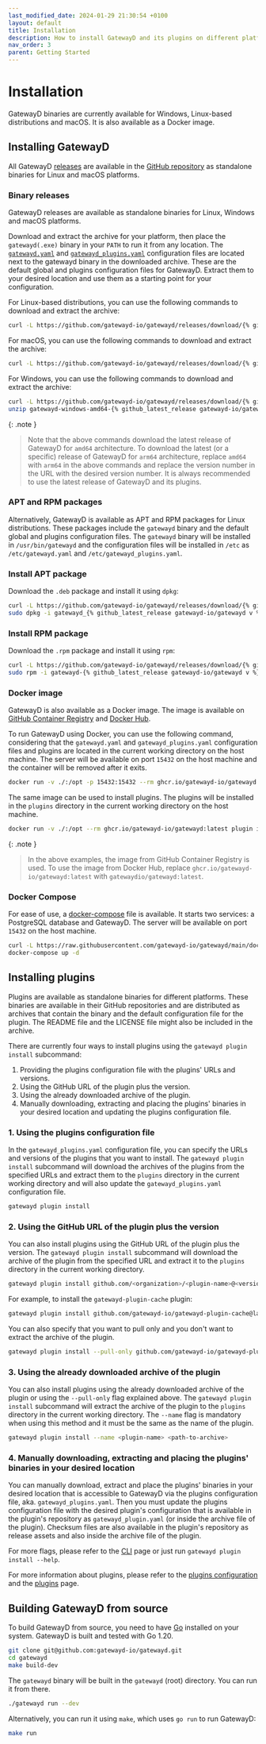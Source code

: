 ```yaml
---
last_modified_date: 2024-01-29 21:30:54 +0100
layout: default
title: Installation
description: How to install GatewayD and its plugins on different platforms and how to build it from source.
nav_order: 3
parent: Getting Started
---
```


# Installation

GatewayD binaries are currently available for Windows, Linux-based distributions and macOS. It is also available as a Docker image.

## Installing GatewayD

All GatewayD [releases](https://github.com/gatewayd-io/gatewayd/releases) are available in the [GitHub repository](https://github.com/gatewayd-io/gatewayd) as standalone binaries for Linux and macOS platforms.

### Binary releases

GatewayD releases are available as standalone binaries for Linux, Windows and macOS platforms.

Download and extract the archive for your platform, then place the `gatewayd(.exe)` binary in your `PATH` to run it from any location. The [`gatewayd.yaml`](/using-gatewayd/configuration#global-configuration) and [`gatewayd_plugins.yaml`](/using-gatewayd/configuration#plugins-configuration) configuration files are located next to the gatewayd binary in the downloaded archive. These are the default global and plugins configuration files for GatewayD. Extract them to your desired location and use them as a starting point for your configuration.

For Linux-based distributions, you can use the following commands to download and extract the archive:

```bash
curl -L https://github.com/gatewayd-io/gatewayd/releases/download/{% github_latest_release gatewayd-io/gatewayd %}/gatewayd-linux-amd64-{% github_latest_release gatewayd-io/gatewayd %}.tar.gz | tar zxvf -
```

For macOS, you can use the following commands to download and extract the archive:

```bash
curl -L https://github.com/gatewayd-io/gatewayd/releases/download/{% github_latest_release gatewayd-io/gatewayd %}/gatewayd-darwin-amd64-{% github_latest_release gatewayd-io/gatewayd %}.tar.gz | tar zxvf -
```

For Windows, you can use the following commands to download and extract the archive:

```bash
curl -L https://github.com/gatewayd-io/gatewayd/releases/download/{% github_latest_release gatewayd-io/gatewayd %}/gatewayd-windows-amd64-{% github_latest_release gatewayd-io/gatewayd %}.zip -o gatewayd-windows-amd64-{% github_latest_release gatewayd-io/gatewayd %}.zip
unzip gatewayd-windows-amd64-{% github_latest_release gatewayd-io/gatewayd %}.zip -d gatewayd
```

{: .note }
> Note that the above commands download the latest release of GatewayD for `amd64` architecture. To download the latest (or a specific) release of GatewayD for `arm64` architecture, replace `amd64` with `arm64` in the above commands and replace the version number in the URL with the desired version number. It is always recommended to use the latest release of GatewayD and its plugins.

### APT and RPM packages

Alternatively, GatewayD is available as APT and RPM packages for Linux distributions. These packages include the `gatewayd` binary and the default global and plugins configuration files. The `gatewayd` binary will be installed in `/usr/bin/gatewayd` and the configuration files will be installed in `/etc` as `/etc/gatewayd.yaml` and `/etc/gatewayd_plugins.yaml`.

### Install APT package

Download the `.deb` package and install it using `dpkg`:

```bash
curl -L https://github.com/gatewayd-io/gatewayd/releases/download/{% github_latest_release gatewayd-io/gatewayd %}/gatewayd_{% github_latest_release gatewayd-io/gatewayd v %}_amd64.deb -o gatewayd_{% github_latest_release gatewayd-io/gatewayd v %}_amd64.deb
sudo dpkg -i gatewayd_{% github_latest_release gatewayd-io/gatewayd v %}_amd64.deb
```

### Install RPM package

Download the `.rpm` package and install it using `rpm`:

```bash
curl -L https://github.com/gatewayd-io/gatewayd/releases/download/{% github_latest_release gatewayd-io/gatewayd %}/gatewayd-{% github_latest_release gatewayd-io/gatewayd v %}-1.x86_64.rpm -o gatewayd-{% github_latest_release gatewayd-io/gatewayd v %}-1.x86_64.rpm
sudo rpm -i gatewayd-{% github_latest_release gatewayd-io/gatewayd v %}-1.x86_64.rpm
```

### Docker image

GatewayD is also available as a Docker image. The image is available on [GitHub Container Registry](https://ghcr.io/gatewayd-io/gatewayd:latest) and [Docker Hub](https://hub.docker.com/r/gatewaydio/gatewayd).

To run GatewayD using Docker, you can use the following command, considering that the `gatewayd.yaml` and `gatewayd_plugins.yaml` configuration files and plugins are located in the current working directory on the host machine. The server will be available on port `15432` on the host machine and the container will be removed after it exits.

```bash
docker run -v ./:/opt -p 15432:15432 --rm ghcr.io/gatewayd-io/gatewayd:latest run --config /opt/gatewayd.yaml --plugins-config /opt/gatewayd_plugins.yaml
```

The same image can be used to install plugins. The plugins will be installed in the `plugins` directory in the current working directory on the host machine.

```bash
docker run -v ./:/opt --rm ghcr.io/gatewayd-io/gatewayd:latest plugin install github.com/<organization>/<plugin-name>@<version> --plugins-config /opt/gatewayd_plugins.yaml
```

{: .note }
> In the above examples, the image from GitHub Container Registry is used. To use the image from Docker Hub, replace `ghcr.io/gatewayd-io/gatewayd:latest` with `gatewaydio/gatewayd:latest`.

### Docker Compose

For ease of use, a [docker-compose](https://github.com/gatewayd-io/gatewayd/blob/main/docker-compose.yaml) file is available. It starts two services: a PostgreSQL database and GatewayD. The server will be available on port `15432` on the host machine.

```bash
curl -L https://raw.githubusercontent.com/gatewayd-io/gatewayd/main/docker-compose.yaml -o docker-compose.yaml
docker-compose up -d
```

## Installing plugins

Plugins are available as standalone binaries for different platforms. These binaries are available in their GitHub repositories and are distributed as archives that contain the binary and the default configuration file for the plugin. The README file and the LICENSE file might also be included in the archive.

There are currently four ways to install plugins using the `gatewayd plugin install` subcommand:

1. Providing the plugins configuration file with the plugins' URLs and versions.
2. Using the GitHub URL of the plugin plus the version.
3. Using the already downloaded archive of the plugin.
4. Manually downloading, extracting and placing the plugins' binaries in your desired location and updating the plugins configuration file.

### 1. Using the plugins configuration file

In the `gatewayd_plugins.yaml` configuration file, you can specify the URLs and versions of the plugins that you want to install. The `gatewayd plugin install` subcommand will download the archives of the plugins from the specified URLs and extract them to the `plugins` directory in the current working directory and will also update the `gatewayd_plugins.yaml` configuration file.

```bash
gatewayd plugin install
```

### 2. Using the GitHub URL of the plugin plus the version

You can also install plugins using the GitHub URL of the plugin plus the version. The `gatewayd plugin install` subcommand will download the archive of the plugin from the specified URL and extract it to the `plugins` directory in the current working directory.

```bash
gatewayd plugin install github.com/<organization>/<plugin-name>@<version>
```

For example, to install the `gatewayd-plugin-cache` plugin:

```bash
gatewayd plugin install github.com/gatewayd-io/gatewayd-plugin-cache@latest
```

You can also specify that you want to pull only and you don't want to extract the archive of the plugin.

```bash
gatewayd plugin install --pull-only github.com/gatewayd-io/gatewayd-plugin-cache@latest
```

### 3. Using the already downloaded archive of the plugin

You can also install plugins using the already downloaded archive of the plugin or using the `--pull-only` flag explained above. The `gatewayd plugin install` subcommand will extract the archive of the plugin to the `plugins` directory in the current working directory. The `--name` flag is mandatory when using this method and it must be the same as the name of the plugin.

```bash
gatewayd plugin install --name <plugin-name> <path-to-archive>
```

### 4. Manually downloading, extracting and placing the plugins' binaries in your desired location

You can manually download, extract and place the plugins' binaries in your desired location that is accessible to GatewayD via the plugins configuration file, aka. `gatewayd_plugins.yaml`. Then you must update the plugins configuration file with the desired plugin's configuration that is available in the plugin's repository as `gatewayd_plugin.yaml` (or inside the archive file of the plugin). Checksum files are also available in the plugin's repository as release assets and also inside the archive file of the plugin.

For more flags, please refer to the [CLI](/using-gatewayd/CLI) page or just run `gatewayd plugin install --help`.

For more information about plugins, please refer to the [plugins configuration](/using-gatewayd/plugins-configuration/plugins-configuration) and the [plugins](/using-plugins/plugins) page.

## Building GatewayD from source

To build GatewayD from source, you need to have [Go](https://golang.org/doc/install) installed on your system. GatewayD is built and tested with Go 1.20.

```bash
git clone git@github.com:gatewayd-io/gatewayd.git
cd gatewayd
make build-dev
```

The `gatewayd` binary will be built in the `gatewayd` (root) directory. You can run it from there.

```bash
./gatewayd run --dev
```

Alternatively, you can run it using `make`, which uses `go run` to run GatewayD:

```bash
make run
```
